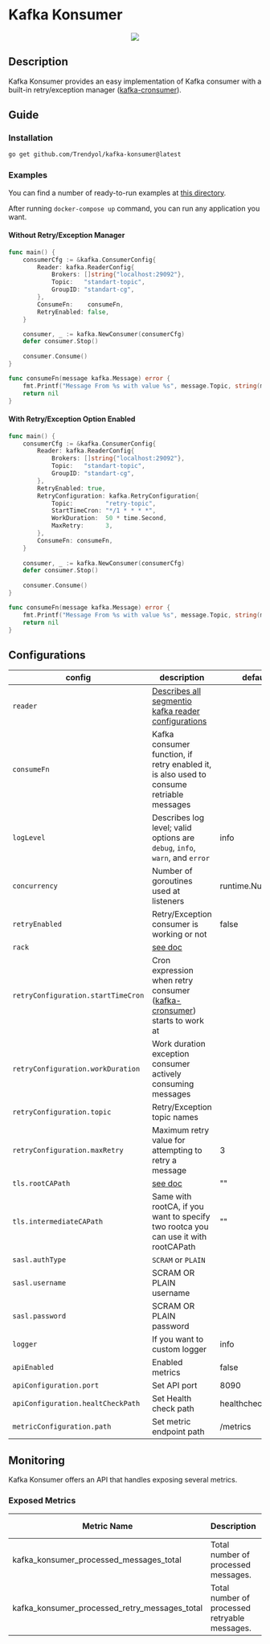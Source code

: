 # Kafka Konsumer
<div style="text-align:center"><img src=".github/images/konsumer.png"/></div>

## Description

Kafka Konsumer provides an easy implementation of Kafka consumer with a built-in retry/exception
manager ([kafka-cronsumer](https://github.com/Trendyol/kafka-cronsumer)).

## Guide

### Installation

```sh
go get github.com/Trendyol/kafka-konsumer@latest
```

### Examples

You can find a number of ready-to-run examples at [this directory](examples).

After running `docker-compose up` command, you can run any application you want.

#### Without Retry/Exception Manager

```go
func main() {
    consumerCfg := &kafka.ConsumerConfig{
        Reader: kafka.ReaderConfig{
            Brokers: []string{"localhost:29092"},
            Topic:   "standart-topic",
            GroupID: "standart-cg",
        },
        ConsumeFn:    consumeFn,
        RetryEnabled: false,
    }

    consumer, _ := kafka.NewConsumer(consumerCfg)
    defer consumer.Stop()
    
    consumer.Consume()
}

func consumeFn(message kafka.Message) error {
    fmt.Printf("Message From %s with value %s", message.Topic, string(message.Value))
    return nil
}

```

#### With Retry/Exception Option Enabled

```go
func main() {
    consumerCfg := &kafka.ConsumerConfig{
        Reader: kafka.ReaderConfig{
            Brokers: []string{"localhost:29092"},
            Topic:   "standart-topic",
            GroupID: "standart-cg",
        },
        RetryEnabled: true,
        RetryConfiguration: kafka.RetryConfiguration{
            Topic:         "retry-topic",
            StartTimeCron: "*/1 * * * *",
            WorkDuration:  50 * time.Second,
            MaxRetry:      3,
        },
        ConsumeFn: consumeFn,
    }
    
    consumer, _ := kafka.NewConsumer(consumerCfg)
    defer consumer.Stop()
    
    consumer.Consume()
}

func consumeFn(message kafka.Message) error {
    fmt.Printf("Message From %s with value %s", message.Topic, string(message.Value))
    return nil
}
```

## Configurations

| config                             | description                                                                                                                           | default          |
|------------------------------------|---------------------------------------------------------------------------------------------------------------------------------------|------------------|
| `reader`                           | [Describes all segmentio kafka reader configurations](https://pkg.go.dev/github.com/segmentio/kafka-go@v0.4.39#ReaderConfig)          |                  |
| `consumeFn`                        | Kafka consumer function, if retry enabled it, is also used to consume retriable messages                                              |                  |
| `logLevel`                         | Describes log level; valid options are `debug`, `info`, `warn`, and `error`                                                           | info             |
| `concurrency`                      | Number of goroutines used at listeners                                                                                                | runtime.NumCPU() |
| `retryEnabled`                     | Retry/Exception consumer is working or not                                                                                            | false            |
| `rack`                             | [see doc](https://pkg.go.dev/github.com/segmentio/kafka-go#RackAffinityGroupBalancer)                                                 |                  |
| `retryConfiguration.startTimeCron` | Cron expression when retry consumer ([kafka-cronsumer](https://github.com/Trendyol/kafka-cronsumer#configurations)) starts to work at |                  |
| `retryConfiguration.workDuration`  | Work duration exception consumer actively consuming messages                                                                          |                  |
| `retryConfiguration.topic`         | Retry/Exception topic names                                                                                                           |                  |
| `retryConfiguration.maxRetry`      | Maximum retry value for attempting to retry a message                                                                                 | 3                |
| `tls.rootCAPath`                   | [see doc](https://pkg.go.dev/crypto/tls#Config.RootCAs)                                                                               | ""               |
| `tls.intermediateCAPath`           | Same with rootCA, if you want to specify two rootca you can use it with rootCAPath                                                    | ""               |
| `sasl.authType`                    | `SCRAM` or `PLAIN`                                                                                                                    |                  |
| `sasl.username`                    | SCRAM OR PLAIN username                                                                                                               |                  |
| `sasl.password`                    | SCRAM OR PLAIN password                                                                                                               |                  |
| `logger`                           | If you want to custom logger                                                                                                          | info             |
| `apiEnabled`                       | Enabled metrics                                                                                                                       | false            |
| `apiConfiguration.port`            | Set API port                                                                                                                          | 8090             |
| `apiConfiguration.healtCheckPath`  | Set Health check path                                                                                                                 | healthcheck      |
| `metricConfiguration.path`         | Set metric endpoint path                                                                                                              | /metrics         |

## Monitoring

Kafka Konsumer offers an API that handles exposing several metrics.

### Exposed Metrics

| Metric Name                                   | Description                                   | Value Type |
|-----------------------------------------------|-----------------------------------------------|------------|
| kafka_konsumer_processed_messages_total       | Total number of processed messages.           | Counter    |
| kafka_konsumer_processed_retry_messages_total | Total number of processed retryable messages. | Counter    |
